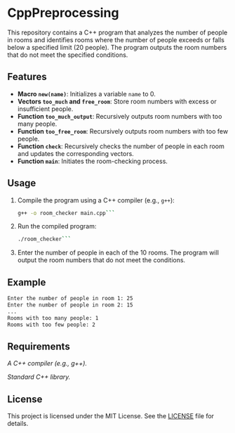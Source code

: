 # CppPreprocessing

This repository contains a C++ program that analyzes the number of people in rooms and identifies rooms where the number of people exceeds or falls below a specified limit (20 people). The program outputs the room numbers that do not meet the specified conditions.

## Features

- **Macro `new(name)`**: Initializes a variable `name` to 0.
- **Vectors `too_much` and `free_room`**: Store room numbers with excess or insufficient people.
- **Function `too_much_output`**: Recursively outputs room numbers with too many people.
- **Function `too_free_room`**: Recursively outputs room numbers with too few people.
- **Function `check`**: Recursively checks the number of people in each room and updates the corresponding vectors.
- **Function `main`**: Initiates the room-checking process.

## Usage

1. Compile the program using a C++ compiler (e.g., `g++`):
   ```bash
   g++ -o room_checker main.cpp```
2. Run the compiled program:
   ```bash
   ./room_checker```
3. Enter the number of people in each of the 10 rooms. The program will output the room numbers that do not meet the conditions.

## Example

```bash
Enter the number of people in room 1: 25
Enter the number of people in room 2: 15
...
Rooms with too many people: 1
Rooms with too few people: 2
```

## Requirements

  *A C++ compiler (e.g., g++).*

  *Standard C++ library.*

## License

This project is licensed under the MIT License. See the [LICENSE](https://github.com/MadeNicknameUp/CppPreprocessing/blob/main/LICENSE) file for details.
